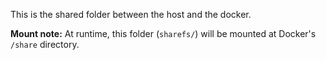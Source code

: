 This is the shared folder between the host and the docker.

**Mount note:** At runtime, this folder (`sharefs/`) will be mounted at Docker's `/share` directory.
